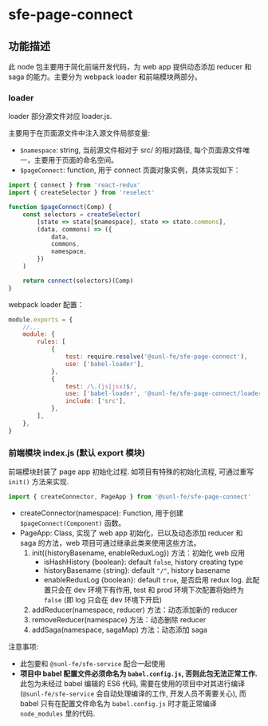 # sfe-page-connect

## 功能描述

此 node 包主要用于简化前端开发代码，为 web app 提供动态添加 reducer 和 saga 的能力。主要分为 webpack loader 和前端模块两部分。

### loader

loader 部分源文件对应 loader.js.

主要用于在页面源文件中注入源文件局部变量:

-   `$namespace`: string, 当前源文件相对于 src/ 的相对路径, 每个页面源文件唯一，主要用于页面的命名空间。
-   `$pageConnect`: function, 用于 connect 页面对象实例，具体实现如下：

```javascript
import { connect } from 'react-redux'
import { createSelector } from 'reselect'

function $pageConnect(Comp) {
    const selectors = createSelector(
        [state => state[$namespace], state => state.commons],
        (data, commons) => ({
            data,
            commons,
            namespace,
        })
    )

    return connect(selectors)(Comp)
}
```

webpack loader 配置：

```javascript
module.exports = {
    //...
    module: {
        rules: [
            {
                test: require.resolve('@sunl-fe/sfe-page-connect'),
                use: ['babel-loader'],
            },
            {
                test: /\.(js|jsx)$/,
                use: ['babel-loader', '@sunl-fe/sfe-page-connect/loader'],
                include: ['src'],
            },
        ],
    },
}
```

### 前端模块 index.js (默认 export 模块)

前端模块封装了 page app 初始化过程. 如项目有特殊的初始化流程, 可通过重写 `init()` 方法来实现.

```javascript
import { createConnector, PageApp } from '@sunl-fe/sfe-page-connect'
```

-   createConnector(namespace): Function, 用于创建`$pageConnect(Component)` 函数。
-   PageApp: Class, 实现了 web app 初始化，已以及动态添加 reducer 和 saga 的方法，web 项目可通过继承此类来使用这些方法。
    1.  init({historyBasename, enableReduxLog}) 方法：初始化 web 应用
        -   isHashHistory {boolean}: default `false`, history creating type
        -   historyBasename {string}: default `"/"`, history basename
        -   enableReduxLog {boolean}: default `true`, 是否启用 redux log. 此配置只会在 dev 环境下有作用, test 和 prod 环境下次配置将始终为`false` (即 log 只会在 dev 环境下开启)
    1.  addReducer(namespace, reducer) 方法：动态添加新的 reducer
    1.  removeReducer(namespace) 方法：动态删除 reducer
    1.  addSaga(namespace, sagaMap) 方法：动态添加 saga

注意事项:

-   此包要和 `@sunl-fe/sfe-service` 配合一起使用
-   **项目中 babel 配置文件必须命名为 `babel.config.js`, 否则此包无法正常工作.** 此包为未经过 babel 编辑的 ES6 代码, 需要在使用的项目中对其进行编译(`@sunl-fe/sfe-service` 会自动处理编译的工作, 开发人员不需要关心), 而 babel 只有在配置文件命名为 `babel.config.js` 时才能正常编译 `node_modules` 里的代码.
